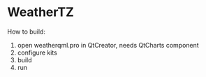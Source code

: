 # WeatherTZ

How to build:
1. open weatherqml.pro in QtCreator, needs QtCharts component
2. configure kits
3. build
4. run
